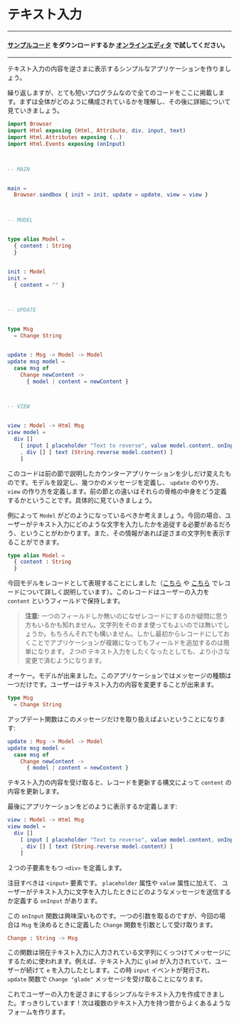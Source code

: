 <!--
# Text Fields
-->

# テキスト入力

<!--

---
#### [Clone the code](https://github.com/evancz/elm-architecture-tutorial/) or follow along in the [online editor](https://ellie-app.com/37gW7sj9wPVa1).
---

-->

---
#### [サンプルコード](https://github.com/evancz/elm-architecture-tutorial/) をダウンロードするか [オンラインエディタ](https://ellie-app.com/37gW7sj9wPVa1) で試してください。
---

<!--
We are about to create a simple app that reverses the contents of a text field.
-->

テキスト入力の内容を逆さまに表示するシンプルなアプリケーションを作りましょう。

<!--
Again this is a pretty short program, so I have included the whole thing here. Skim through to get an idea of how everything fits together. Right after that we will get into the details!
-->

繰り返しますが、とても短いプログラムなので全てのコードをここに掲載します。まずは全体がどのように構成されているかを理解し、その後に詳細について見ていきましょう。


```elm
import Browser
import Html exposing (Html, Attribute, div, input, text)
import Html.Attributes exposing (..)
import Html.Events exposing (onInput)



-- MAIN


main =
  Browser.sandbox { init = init, update = update, view = view }



-- MODEL


type alias Model =
  { content : String
  }


init : Model
init =
  { content = "" }



-- UPDATE


type Msg
  = Change String


update : Msg -> Model -> Model
update msg model =
  case msg of
    Change newContent ->
      { model | content = newContent }



-- VIEW


view : Model -> Html Msg
view model =
  div []
    [ input [ placeholder "Text to reverse", value model.content, onInput Change ] []
    , div [] [ text (String.reverse model.content) ]
    ]
```

<!--
This code is a slight variant of the counter from the previous section. You set up a model. You define some messages. You say how to `update`. You make your `view`. The difference is just in how we filled this skeleton in. Let's walk through that!
-->

このコードは前の節で説明したカウンターアプリケーションを少しだけ変えたものです。モデルを設定し、幾つかのメッセージを定義し、 `update` のやり方、 `view` の作り方を定義します。前の節との違いはそれらの骨格の中身をどう定義するかということです。具体的に見ていきましょう。

<!--
As always, you start by guessing at what your `Model` should be. In our case, we know we are going to have to keep track of whatever the user has typed into the text field. We need that information so we know how to render the reversed text.
-->

例によって `Model` がどのようになっているべきか考えましょう。今回の場合、ユーザーがテキスト入力にどのような文字を入力したかを追従する必要があるだろう、ということがわかります。また、その情報があれば逆さまの文字列を表示することができます。

```elm
type alias Model =
  { content : String
  }
```

<!--
This time I chose to represent the model as a record. (You can read more about records [here](https://guide.elm-lang.org/core_language.html#records) and [here](https://elm-lang.org/docs/records).) For now, the record stores the user input in the `content` field.
-->
今回モデルをレコードとして表現することにしました（[こちら](https://guide.elm-lang.jp/core_language.html#records) や [こちら](https://elm-lang.org/docs/records) でレコードについて詳しく説明しています）。このレコードはユーザーの入力を `content` というフィールドで保持します。

<!--
> **Note:** You may be wondering, why bother having a record if it only holds one entry? Couldn't you just use the string directly? Sure! But starting with a record makes it easy to add more fields as our app gets more complicated. When the time comes where we want *two* text inputs, we will have to do much less fiddling around.
-->

> **注意:** 一つのフィールドしか無いのになぜレコードにするのか疑問に思う方もいるかも知れません。文字列をそのまま使ってもよいのでは無いでしょうか。もちろんそれでも構いません。しかし最初からレコードにしておくことでアプリケーションが複雑になってもフィールドを追加するのは簡単になります。 *2つの* テキスト入力をしたくなったとしても、より小さな変更で済むようになります。

<!--
Okay, so we have our model. Now in this app there is only one kind of message really. The user can change the contents of the text field.
-->

オーケー。モデルが出来ました。このアプリケーションではメッセージの種類は一つだけです。ユーザーはテキスト入力の内容を変更することが出来ます。


```elm
type Msg
  = Change String
```

<!--
This means our update function just has to handle this one case:
-->

アップデート関数はこのメッセージだけを取り扱えばよいということになります:


```elm
update : Msg -> Model -> Model
update msg model =
  case msg of
    Change newContent ->
      { model | content = newContent }
```

<!--
When we receive new content, we use the record update syntax to update the contents of `content`.
-->

テキスト入力の内容を受け取ると、レコードを更新する構文によって `content` の内容を更新します。

<!--
Finally we need to say how to view our application:
-->

最後にアプリケーションをどのように表示するか定義します:

```elm
view : Model -> Html Msg
view model =
  div []
    [ input [ placeholder "Text to reverse", value model.content, onInput Change ] []
    , div [] [ text (String.reverse model.content) ]
    ]
```

<!--
We create a `<div>` with two children.
-->
２つの子要素をもつ `<div>` を定義します。

<!--
The interesting child is the `<input>` node. In addition to the `placeholder` and `value` attributes, it uses `onInput` to declare what messages should be sent when the user types into this input.
-->
注目すべきは `<input>` 要素です。 `placeholder` 属性や `value` 属性に加えて、 ユーザーがテキスト入力に文字を入力したときにどのようなメッセージを送信するか定義する `onInput` があります。

<!--
This `onInput` function is kind of interesting. It takes one argument, in this case the `Change` function which was created when we declared the `Msg` type:
-->

この `onInput` 関数は興味深いものです。一つの引数を取るのですが、今回の場合は `Msg` を決めるときに定義した `Change` 関数を引数として受け取ります。

```elm
Change : String -> Msg
```

<!--
This function is used to tag whatever is currently in the text field. So let's say the text field currently holds `glad` and the user types `e`. This triggers an `input` event, so we will get the message `Change "glade"` in our `update` function.
-->
この関数は現在テキスト入力に入力されている文字列にくっつけてメッセージにするために使われます。例えば、テキスト入力に `glad` が入力されていて、ユーザーが続けて `e` を入力したとします。この時 `input` イベントが発行され、 `update` 関数で `Change "glade"` メッセージを受け取ることになります。

<!--
So now we have a simple text field that can reverse user input. Neat! Now on to putting a bunch of text fields together into a more traditional form.
-->

これでユーザーの入力を逆さまにするシンプルなテキスト入力を作成できました。すっきりしています！次は複数のテキスト入力を持つ昔からよくあるようなフォームを作ります。

